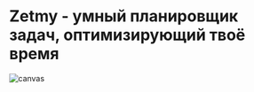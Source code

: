 # Zetmy - умный планировщик задач, оптимизирующий твоё время
![canvas](https://user-images.githubusercontent.com/62395719/167260970-aea5e88f-91f1-4673-a1ca-dc318d2c7ea4.png)

